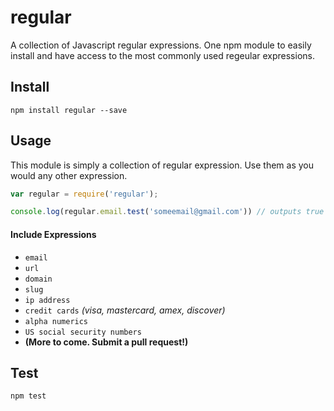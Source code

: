 # regular

A collection of Javascript regular expressions. One npm module to easily install and have access to the most commonly used regeular expressions.

## Install

```
npm install regular --save
```

## Usage

This module is simply a collection of regular expression. Use them as you would any other expression.

```javascript
var regular = require('regular');

console.log(regular.email.test('someemail@gmail.com')) // outputs true
```

#### Include Expressions

* ` email `
* ` url `
* ` domain `
* ` slug `
* ` ip address `
* ` credit cards ` *(visa, mastercard, amex, discover)*
* ` alpha numerics `
* ` US social security numbers `
* **(More to come. Submit a pull request!)**


## Test

```
npm test
```
